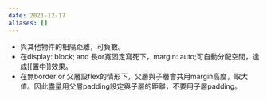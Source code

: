 ```yaml
---
date: 2021-12-17 
aliases: []
---
```

- 與其他物件的相隔距離，可負數。
- 在display: block; and 長or寬固定寫死下，margin: auto;可自動分配空間，達成[[置中]]效果。
- 在無border or 父層設flex的情形下，父層與子層會共用margin高度，取大值。因此盡量用父層padding設定與子層的距離，不要用子層padding。